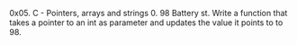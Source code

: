 0x05. C - Pointers, arrays and strings
0. 98 Battery st.
	Write a function that takes a pointer to an int as parameter and updates the value it points to to 98.
